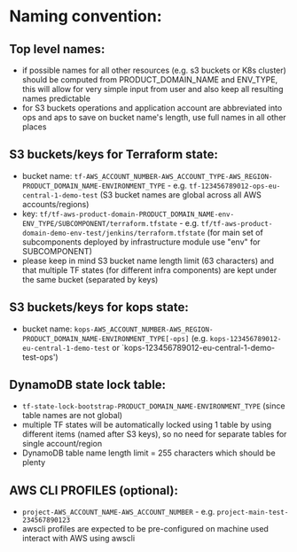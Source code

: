 # Naming convention:

## Top level names:
* if possible names for all other resources (e.g. s3 buckets or K8s cluster) should be computed from PRODUCT_DOMAIN_NAME and ENV_TYPE, this will allow
  for very simple input from user and also keep all resulting names predictable
* for S3 buckets operations and application account are abbreviated into ops and aps to save on bucket name's length, use full names in all other places

## S3 buckets/keys for Terraform state:
* bucket name: `tf-AWS_ACCOUNT_NUMBER-AWS_ACCOUNT_TYPE-AWS_REGION-PRODUCT_DOMAIN_NAME-ENVIRONMENT_TYPE` - e.g. `tf-123456789012-ops-eu-central-1-demo-test` (S3 bucket names are global across all AWS accounts/regions)
* key: `tf/tf-aws-product-domain-PRODUCT_DOMAIN_NAME-env-ENV_TYPE/SUBCOMPONENT/terraform.tfstate` - e.g. `tf/tf-aws-product-domain-demo-env-test/jenkins/terraform.tfstate` (for main set of subcomponents deployed by infrastructure module use "env" for SUBCOMPONENT)
* please keep in mind S3 bucket name length limit (63 characters) and that multiple TF states (for different infra components) are kept under the same bucket (separated by keys)

## S3 buckets/keys for kops state:
* bucket name: `kops-AWS_ACCOUNT_NUMBER-AWS_REGION-PRODUCT_DOMAIN_NAME-ENVIRONMENT_TYPE[-ops]` (e.g. `kops-123456789012-eu-central-1-demo-test` or `kops-123456789012-eu-central-1-demo-test-ops')

## DynamoDB state lock table:
* `tf-state-lock-bootstrap-PRODUCT_DOMAIN_NAME-ENVIRONMENT_TYPE` (since table names are not global)
* multiple TF states will be automatically locked using 1 table by using different items (named after S3 keys), so no need for separate tables for single account/region
* DynamoDB table name length limit = 255 characters which should be plenty

## AWS CLI PROFILES (optional):
* `project-AWS_ACCOUNT_NAME-AWS_ACCOUNT_NUMBER` - e.g.  `project-main-test-234567890123`
* awscli profiles are expected to be pre-configured on machine used interact with AWS using awscli
